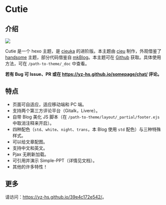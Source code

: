# Cutie

## 介绍

![](/img/intro4.jpg)

Cutie 是一个 hexo 主题，是 [cieuka](https://github.com/yz-hs/cieuka) 的进阶版。本主题由 [cieu](https://github.com/yz-hs/) 制作，外观借鉴了 [handsome](https://www.ihewro.com/archives/489/) 主题，部分代码借鉴自 [mkBlog](https://mkblog.cn/)。本主题可在 [Github](https://github.com/yz-hs/Cutie) 获取。具体使用方法，可在 `/path-to-theme/_doc` 中查看。

**若有 Bug 可 Issue、PR 或在 <https://yz-hs.github.io/somepage/chat/> 评论。**

<!--more-->

## 特点

- 页面可自适应，适应移动端和 PC 端。
- 支持两个第三方评论平台（Gitalk，Livere）。
- 自带 Blog 美化 JS 脚本（在 `/path-to-theme/layout/_partial/footer.ejs` 中取消注释来开启）。
- 四种配色（`std`、`white`、`night`、`trans`，本 Blog 使用 `std` 配色）与三种特殊样式。
- 可以给文章配图。
- 支持中文和英文。
- Pjax 无刷新加载。
- 可引用并演示 Simple-PPT（详情见文档）。
- 其他的许多特性！

## 更多

请访问：<https://yz-hs.github.io/39e4c172e542/>。
